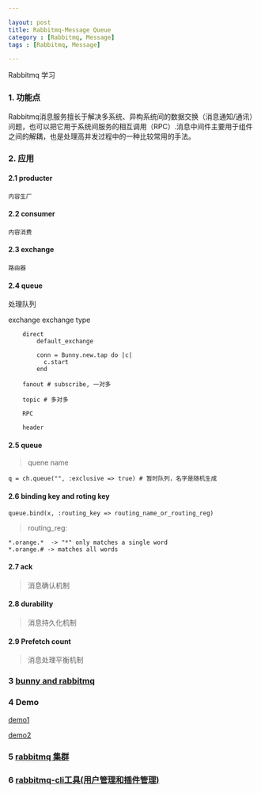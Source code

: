 ```yaml
---

layout: post
title: Rabbitmq-Message Queue
category : [Rabbitmq, Message]
tags : [Rabbitmq, Message]

---
```


Rabbitmq  学习

### 1. 功能点
Rabbitmq消息服务擅长于解决多系统、异构系统间的数据交换（消息通知/通讯）问题，也可以把它用于系统间服务的相互调用（RPC）.消息中间件主要用于组件之间的解耦，也是处理高并发过程中的一种比较常用的手法。

### 2. 应用

#### 2.1 producter 
    内容生厂

#### 2.2 consumer
    内容消费

#### 2.3 exchange
    路由器

#### 2.4 queue
处理队列

exchange 
    exchange type 

        direct 
            default_exchange
                
            conn = Bunny.new.tap do |c|
              c.start
            end

        fanout # subscribe, 一对多

        topic # 多对多

        RPC 
        
        header 

#### 2.5 queue 

> quene name
    
    q = ch.queue("", :exclusive => true) # 暂时队列，名字是随机生成

#### 2.6 binding key and roting key
    
    queue.bind(x, :routing_key => routing_name_or_routing_reg)
    
> routing_reg:

    *.orange.*  -> "*" only matches a single word
    *.orange.# -> matches all words
    
#### 2.7 ack

> 消息确认机制

#### 2.8 durability

> 消息持久化机制   

#### 2.9 Prefetch count

> 消息处理平衡机制

### 3 [bunny and rabbitmq](http://rubybunny.info/articles/getting_started.html)

### 4 Demo

[demo1](http://warolv.net/blog/2015/04/27/splitting-your-app-into-smaller-apps-using-rabbitmq/)

[demo2](https://github.com/Freeza91/rabbitmq-demo)

### 5 [rabbitmq 集群](http://kevinsj.com/?tag=rabbitmq%E9%9B%86%E7%BE%A4)

### 6 [rabbitmq-cli工具(用户管理和插件管理)](http://my.oschina.net/guol/blog/186445?fromerr=CcBZEWA3)
